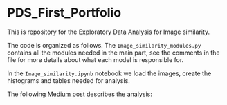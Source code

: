 # PDS_First_Portfolio

This is repository for the Exploratory Data Analysis for Image similarity. 

The code is organized as follows. The ```Image_similarity_modules.py``` contains all the modules needed in the main part, see the comments in the file for more details about what each model is responsible for. 

In the 
```Image_similarity.ipynb``` notebook we load the images, create the histograms and tables needed for analysis. 

The following [Medium post](https://medium.com/@darya.dyachkova/exploratory-data-analysis-for-image-similarities-b94bb69a8b17) describes the analysis: 
